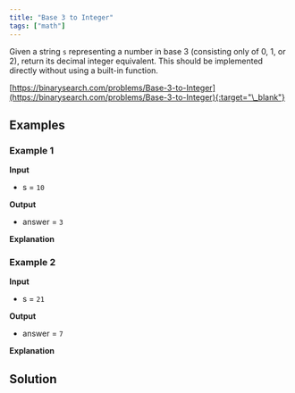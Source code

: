 ```yaml
---
title: "Base 3 to Integer"
tags: ["math"]
---
```


Given a string `s` representing a number in base 3 (consisting only of 0, 1, or 2), return its decimal integer equivalent. This should be implemented directly without using a built-in function.

[https://binarysearch.com/problems/Base-3-to-Integer](https://binarysearch.com/problems/Base-3-to-Integer){:target="\_blank"}

## Examples

### Example 1

**Input**

- s = `10`

**Output**

- answer = `3`

**Explanation**

### Example 2

**Input**

- s = `21`

**Output**

- answer = `7`

**Explanation**

## Solution

<script src="https://gist.github.com/yaeba/16da7be5123724fcf6eccc25581cef5a.js?file=Base-3-to-Integer.cpp"></script>
